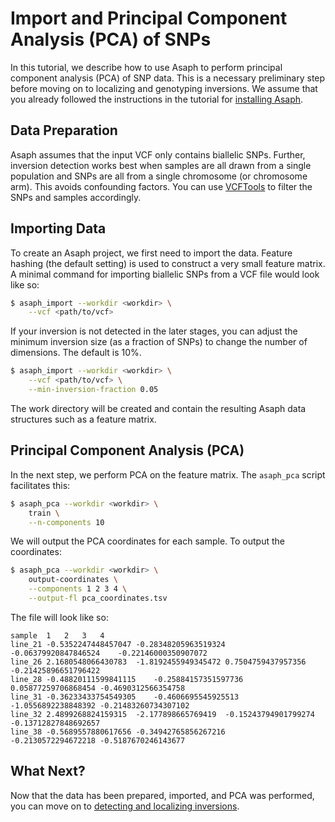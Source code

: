 # Import and Principal Component Analysis (PCA) of SNPs

In this tutorial, we describe how to use Asaph to perform principal component analysis (PCA) of SNP data.  This is a necessary preliminary step before moving on to localizing and genotyping inversions.  We assume that you already followed the instructions in the tutorial for [installing Asaph](installing-asaph.md).

## Data Preparation
Asaph assumes that the input VCF only contains biallelic SNPs.  Further, inversion detection works best when samples are all drawn from a single population and SNPs are all from a single chromosome (or chromosome arm).  This avoids confounding factors.  You can use [VCFTools](https://vcftools.github.io/) to filter the SNPs and samples accordingly.

## Importing Data
To create an Asaph project, we first need to import the data.  Feature hashing (the default setting) is used to construct a very small feature matrix.  A minimal command for importing biallelic SNPs from a VCF file would look like so:

```bash
$ asaph_import --workdir <workdir> \
	--vcf <path/to/vcf>
```

If your inversion is not detected in the later stages, you can adjust the minimum inversion size (as a fraction of SNPs) to change the number of dimensions.  The default is 10%.

```bash
$ asaph_import --workdir <workdir> \
	--vcf <path/to/vcf> \
	--min-inversion-fraction 0.05
```

The work directory will be created and contain the resulting Asaph data structures such as a feature matrix.

## Principal Component Analysis (PCA)
In the next step, we perform PCA on the feature matrix. The `asaph_pca` script facilitates this:

```bash
$ asaph_pca --workdir <workdir> \
    train \
    --n-components 10
```

We will output the PCA coordinates for each sample.  To output the coordinates:

```bash
$ asaph_pca --workdir <workdir> \
	output-coordinates \
	--components 1 2 3 4 \
	--output-fl pca_coordinates.tsv
```

The file will look like so:

```
sample 	1	2	3	4
line_21	-0.5352247448457047	-0.28348205963519324	-0.06379920847846524	-0.22146000350907072
line_26	2.1680548066430783	-1.8192455949345472	0.7504759437957356	-0.21425896651796422
line_28	-0.48820111599841115	-0.25884157351597736	0.05877259706868454	-0.4690312566354758
line_31	-0.36233433754549305	-0.4606695545925513	-1.0556892238848392	-0.21483260734307102
line_32	2.4899268824159315	-2.177898665769419	-0.15243794901799274	-0.13712827848692657
line_38	-0.5689557880617656	-0.34942765856267216	-0.2130572294672218	-0.5187670246143677
```

## What Next?
Now that the data has been prepared, imported, and PCA was performed, you can move on to [detecting and localizing inversions](localizing-inversions.md).
